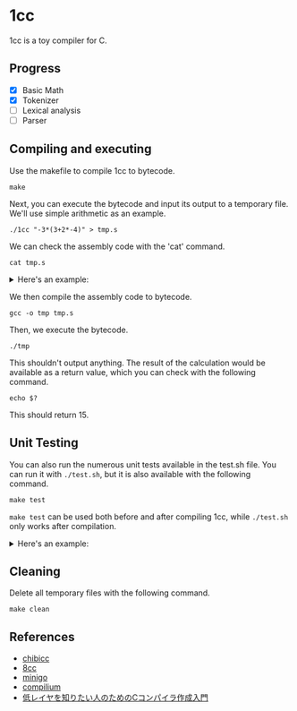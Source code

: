 # 1cc
1cc is a toy compiler for C.

## Progress
- [x] Basic Math
- [x] Tokenizer
- [ ] Lexical analysis
- [ ] Parser

## Compiling and executing
Use the makefile to compile 1cc to bytecode.
```shell
make
```
Next, you can execute the bytecode and input its output to a temporary file. We'll use simple arithmetic as an example.
```shell
./1cc "-3*(3+2*-4)" > tmp.s
```
We can check the assembly code with the 'cat' command.
```shell
cat tmp.s
```
<details>
<summary>Here's an example:</summary>
  
```asm
.intel_syntax noprefix
.globl main
main:
  push 0
  push 3
  pop rdi
  pop rax
  sub rax, rdi
  push rax
  push 3
  push 2
  push 0
  push 4
  pop rdi
  pop rax
  sub rax, rdi
  push rax
  pop rdi
  pop rax
  imul rax, rdi
  push rax
  pop rdi
  pop rax
  add rax, rdi
  push rax
  pop rdi
  pop rax
  imul rax, rdi
  push rax
  pop rax
  ret
```
</details>

We then compile the assembly code to bytecode.
```shell
gcc -o tmp tmp.s
```
Then, we execute the bytecode.
```shell
./tmp
```
This shouldn't output anything. The result of the calculation would be available as a return value, which you can check with the following command.
```shell
echo $?
```
This should return 15.

## Unit Testing
You can also run the numerous unit tests available in the test.sh file. You can run it with ``./test.sh``, but it is also available with the following command.
```shell
make test
```
``make test`` can be used both before and after compiling 1cc, while ``./test.sh`` only works after compilation.

<details>
<summary>Here's an example:</summary>
  
```
sh ./test.sh
0 => 0
42 => 42
3 * (2 + 3) => 15
8 / (1 + 1) => 4
(7 + 3) * (9 - 8) / 1 => 10
10 * (1 + 2) / 3 => 10
1 + 2 * 3 + 4 => 11
2 * 3 + 2 * 4 => 14
24 / 4 + 4 => 10
1 + 10 / 2 => 6
3 * (2 + (1 + 4)) => 21
(2 + 2) * (3 - 1) => 8
(2 + 4) * (1 + 5) => 36
((((3))))) => 3
3 * (+3 - 1) => 6
-3 + (2 * 5) => 7
10 / +2 => 5
-3 * (-4 + -1) => 15
  1 +  2+ 3 +4+5+   6 + 7   +8+9  +  10 => 55
  (   5   +   5  )  *  (   5  +   5   )  => 100
All tests succeeded 🎉
```
</details>

## Cleaning
Delete all temporary files with the following command.
```shell
make clean
```

## References
- [chibicc](https://github.com/rui314/chibicc)
- [8cc](https://github.com/rui314/8cc)
- [minigo](https://github.com/d0iasm/minigo)
- [compilium](https://github.com/hikalium/compilium)
- [低レイヤを知りたい人のためのCコンパイラ作成入門](https://www.sigbus.info/compilerbook)
